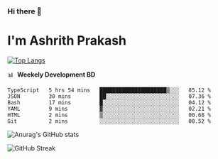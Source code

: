 ### Hi there 👋
# I'm Ashrith Prakash

[![Top Langs](https://github-readme-stats.vercel.app/api/top-langs/?username=xxcheckmatexx&count_private=true&include_all_commits=true&show_icons=true&line_height=20&title_color=FFFFFF&icon_color=FFFFFF&text_color=FFFFFF&bg_color=0D1117&langs_count=8)](https://github.com/anuraghazra/github-readme-stats)

📊 &nbsp;**Weekely Development BD**

<!--START_SECTION:waka-->

```text
TypeScript   5 hrs 54 mins   █████████████████████▒░░░   85.12 %
JSON         30 mins         ██░░░░░░░░░░░░░░░░░░░░░░░   07.36 %
Bash         17 mins         █░░░░░░░░░░░░░░░░░░░░░░░░   04.12 %
YAML         9 mins          ▓░░░░░░░░░░░░░░░░░░░░░░░░   02.21 %
HTML         2 mins          ▒░░░░░░░░░░░░░░░░░░░░░░░░   00.68 %
Git          2 mins          ░░░░░░░░░░░░░░░░░░░░░░░░░   00.52 %
```

<!--END_SECTION:waka-->

![Anurag's GitHub stats](https://github-readme-stats.vercel.app/api?username=xxcheckmatexx&count_private=true&show_icons=true&theme=merko)  

![GitHub Streak](http://github-readme-streak-stats.herokuapp.com?user=xxcheckmatexx&theme=merko&hide_border=true&date_format=M%20j%5B%2C%20Y%5D&fire=DD0E0B)
<br/>
